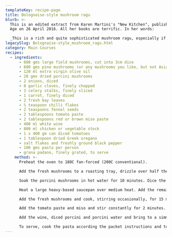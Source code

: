 ```yaml
---
templateKey: recipe-page
title: Bolognaise-style mushroom ragu
blurb: >-
  This is an edited extract from Karen Martini's "New Kitchen", published in The
  Age on 26 April 2016. All her books are terrific. In her words:

  _This is a rich and quite sophisticated mushroom ragu, especially if you're lucky enough to have access to some pine mushrooms, but big meaty field mushrooms will do just fine. The real key to this ragu is cooking the mushrooms first, which concentrates their flavour and adds roasted notes that you just can't get by sauteing them alone. Also, the dried porcini mushrooms add depth and umami punch to the fresh mushrooms that really cements the intensity of the sauce. Serve this with any pasta - gnocchi and pappardelle are my favourites - or layer unto a lasagne._
legacySlug: Bolognaise-style_mushroom_ragu.html
category: Main Courses
recipes:
  - ingredients:
      - 600 gms large field mushrooms, cut into 3cm dice
      - 600 gms pine mushrooms (or any mushrooms you like, but not Asian ones), cut into 3cm dice
      - 120 ml extra virgin olive oil
      - 20 gms dried porcini mushrooms
      - 2 onions, diced
      - 8 garlic cloves, finely chopped
      - 3 celery stalks, finely sliced
      - 1 carrot, finely diced
      - 2 fresh bay leaves
      - ½ teaspoon chilli flakes
      - 2 teaspoons fennel seeds
      - 2 tablespoons tomato paste
      - 2 tablespoons red or brown miso paste
      - 400 ml white wine
      - 800 ml chicken or vegetable stock
      - 1 x 400 gm can diced tomatoes
      - 1 tablespoon dried Greek oregano
      - salt flakes and freshly ground black pepper
      - 100 gms pasta per person
      - grana padano, finely grated, to serve
    method: >-
      Preheat the oven to 180C fan-forced (200C conventional).

      Add the fresh mushrooms to a roasting tray, drizzle over half the oil, season, toss to coat and roast for 20 minutes.

      Soak the porcini mushrooms in hot water for 10 minutes. Dice the rehydrated mushrooms and reserve the water.

      Heat a large heavy-based saucepan over medium heat. Add the remaining oil, the onion, garlic, celery, carrot, bay leaves, chilli flakes and fennel seeds, and cook for 15 minutes, stirring occasionally.

      Add the fresh mushrooms and cook, stirring occasionally, for 15 minutes - as the mushrooms sweat down they wil help to degalze the pan.

      Add the tomato paste and miso and stir constantly for 2 minutes.

      Add the wine, diced porcini and porcini water and bring to a simmer. Add the stock, tomatoes and oregano and simmer for 45 minutes over low heat until the sauce is thick and intense. Adjust the seasoning to taste.

      To serve, cook the pasta according the packet instructions and toss the pasta through the ragu in the pan. Take the pan directly to the table and serve with plenty of grana padano on the side.
---
```

